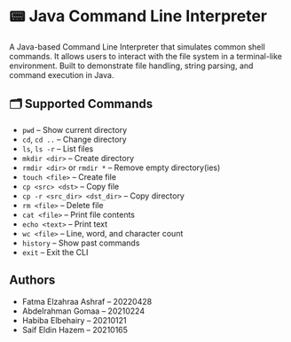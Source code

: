 # 📟 Java Command Line Interpreter

A Java-based Command Line Interpreter that simulates common shell commands. It allows users to interact with the file system in a terminal-like environment. Built to demonstrate file handling, string parsing, and command execution in Java.

## 🗂️ Supported Commands

- `pwd` – Show current directory  
- `cd`, `cd ..` – Change directory  
- `ls`, `ls -r` – List files  
- `mkdir <dir>` – Create directory  
- `rmdir <dir>` or `rmdir *` – Remove empty directory(ies)  
- `touch <file>` – Create file  
- `cp <src> <dst>` – Copy file  
- `cp -r <src_dir> <dst_dir>` – Copy directory  
- `rm <file>` – Delete file  
- `cat <file>` – Print file contents  
- `echo <text>` – Print text  
- `wc <file>` – Line, word, and character count  
- `history` – Show past commands  
- `exit` – Exit the CLI

## Authors
- Fatma Elzahraa Ashraf – 20220428
- Abdelrahman Gomaa – 20210224  
- Habiba Elbehairy – 20210121  
- Saif Eldin Hazem – 20210165

